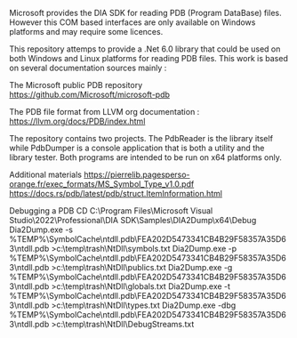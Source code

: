 Microsoft provides the DIA SDK for reading PDB (Program DataBase) files. However
this COM based interfaces are only available on Windows platforms and may require
some licences.

This repository attemps to provide a .Net 6.0 library that could be used on both
Windows and Linux platforms for reading PDB files. This work is based on several
documentation sources mainly :

The Microsoft public PDB repository
https://github.com/Microsoft/microsoft-pdb

The PDB file format from LLVM org documentation :
https://llvm.org/docs/PDB/index.html

The repository contains two projects. The PdbReader is the library itself while
PdbDumper is a console application that is both a utility and the library tester.
Both programs are intended to be run on x64 platforms only.

Additional materials
https://pierrelib.pagesperso-orange.fr/exec_formats/MS_Symbol_Type_v1.0.pdf
https://docs.rs/pdb/latest/pdb/struct.ItemInformation.html

Debugging a PDB
CD C:\Program Files\Microsoft Visual Studio\2022\Professional\DIA SDK\Samples\DIA2Dump\x64\Debug
Dia2Dump.exe -s %TEMP%\SymbolCache\ntdll.pdb\FEA202D5473341CB4B29F58357A35D63\ntdll.pdb >c:\temp\trash\NtDll\symbols.txt
Dia2Dump.exe -p %TEMP%\SymbolCache\ntdll.pdb\FEA202D5473341CB4B29F58357A35D63\ntdll.pdb >c:\temp\trash\NtDll\publics.txt
Dia2Dump.exe -g %TEMP%\SymbolCache\ntdll.pdb\FEA202D5473341CB4B29F58357A35D63\ntdll.pdb >c:\temp\trash\NtDll\globals.txt
Dia2Dump.exe -t %TEMP%\SymbolCache\ntdll.pdb\FEA202D5473341CB4B29F58357A35D63\ntdll.pdb >c:\temp\trash\NtDll\types.txt
Dia2Dump.exe -dbg %TEMP%\SymbolCache\ntdll.pdb\FEA202D5473341CB4B29F58357A35D63\ntdll.pdb >c:\temp\trash\NtDll\DebugStreams.txt

